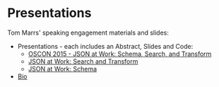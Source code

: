 Presentations
=============
Tom Marrs' speaking engagement materials and slides:

* Presentations - each includes an Abstract, Slides and Code:
  * [OSCON 2015 - JSON at Work: Schema, Search, and Transform](https://github.com/tmarrs/presentations/tree/master/OSCON/2015)
  * [JSON at Work: Search and Transform](https://github.com/tmarrs/presentations/tree/master/JSON-at-Work-Search-and-Transform)
  * [JSON at Work: Schema](https://github.com/tmarrs/presentations/tree/master/JSON-at-Work-Schema)
* [Bio](https://github.com/tmarrs/presentations/blob/master/bio/BIO.md)
